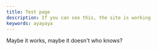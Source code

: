 ```yaml
---
title: Test page
description: If you can see this, the site is working
keywords: ayayaya
---
```

Maybe it works, maybe it doesn't who knows?